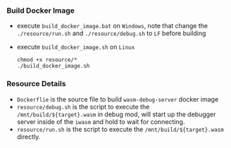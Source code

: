 ### Build Docker Image

-   execute `build_docker_image.bat` on `Windows`, note that change the `./resource/run.sh` and `./resource/debug.sh` to `LF` before building

-   execute `build_docker_image.sh` on `Linux`

    ```shell
    chmod +x resource/*
    ./build_docker_image.sh
    ```

### Resource Details

-   `Dockerflie` is the source file to build `wasm-debug-server` docker image
-   `resource/debug.sh` is the script to execute the `/mnt/build/${target}.wasm` in debug mod, will start up the debugger server inside of the `iwasm` and hold to wait for connecting.
-   `resource/run.sh` is the script to execute the `/mnt/build/${target}.wasm` directly.
